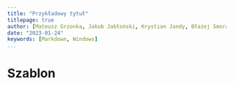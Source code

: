 ```yaml
---
title: "Przykładowy tytuł"
titlepage: true
author: [Mateusz Grzonka, Jakub Jabłoński, Krystian Jandy, Błażej Smorawski, Filip Szweda]
date: "2023-01-24"
keywords: [Markdown, Windows]
...
```

# Szablon

